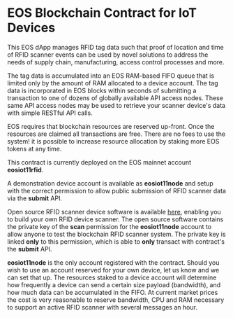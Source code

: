 # EOS Blockchain Contract for IoT Devices

This EOS dApp manages RFID tag data such that proof of location and time of RFID scanner events can
be used by novel solutions to address the needs of supply chain, manufacturing, access control processes and more.

The tag data is accumulated into an EOS RAM-based FIFO queue that is limited only by the amount of RAM allocated to a device account.  The tag data is incorporated in EOS blocks within seconds of submitting a transaction to one of dozens of globally available API access nodes.  These same API access nodes may be used to retrieve your scanner device's data with simple RESTful API calls.

EOS requires that blockchain resources are reserved up-front.  Once the resources are claimed all transactions are free.  There are no fees to use the system!  it is possible to increase resource allocation by staking more EOS tokens at any time.

This contract is currently deployed on the EOS mainnet account **eosiot11rfid**.

A demonstration device account is available as **eosiot11node** and setup with the correct permission to allow public submission of RFID scanner data via the **submit** API.

Open source RFID scanner device software is available [here](https://github.com/EOSIoT/rfid-scanner-node), enabling you to build your own RFID device scanner. The open source software contains the private key of the **scan** permission for the **eosiot11node** account to allow anyone to test the blockchain RFID scanner system.  The private key is linked **only** to this permission, which is able to **only** transact with contract's the **submit** API.

**eosiot11node** is the only account registered with the contract.  Should you wish to use an account reserved for your own device, let us know and we can set that up.  The resources staked to a device account will determine how frequently a device can send a certain size payload (bandwidth), and how much data can be accumulated in the FIFO.  At current market prices the cost is very reasonable to reserve bandwidth, CPU and RAM necessary to support an active RFID scanner with several messages an hour.





